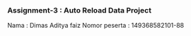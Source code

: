 ### Assignment-3 : Auto Reload Data Project

Nama : Dimas Aditya faiz
Nomor peserta : 149368582101-88
